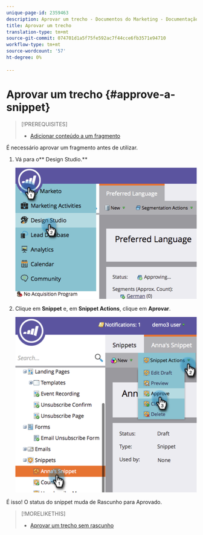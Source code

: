 ```yaml
---
unique-page-id: 2359463
description: Aprovar um trecho - Documentos do Marketing - Documentação do produto
title: Aprovar um trecho
translation-type: tm+mt
source-git-commit: 074701d1a5f75fe592ac7f44cce6fb3571e94710
workflow-type: tm+mt
source-wordcount: '57'
ht-degree: 0%

---
```



# Aprovar um trecho {#approve-a-snippet}

>[!PREREQUISITES]
>
>* [Adicionar conteúdo a um fragmento](add-content-to-a-snippet.md)

>



É necessário aprovar um fragmento antes de utilizar.

1. Vá para o** Design Studio.**

   ![](assets/image2014-9-16-8-3a55-3a15.png)

1. Clique em **Snippet** e, em **Snippet Actions**, clique em **Aprovar**.

   ![](assets/image2014-9-16-8-3a55-3a24.png)

É isso! O status do snippet muda de Rascunho para Aprovado.

>[!MORELIKETHIS]
>
>* [Aprovar um trecho sem rascunho](approve-a-snippet-with-no-draft.md)

>



